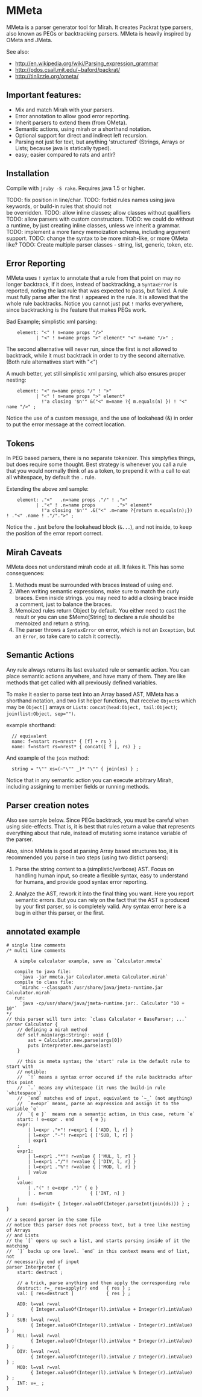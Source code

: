 # MMeta

MMeta is a parser generator tool for Mirah. It creates Packrat type parsers,
also known as PEGs or backtracking parsers. MMeta is heavily inspired by OMeta
and JMeta.

See also:
* http://en.wikipedia.org/wiki/Parsing_expression_grammar
* http://pdos.csail.mit.edu/~baford/packrat/
* http://tinlizzie.org/ometa/


## Important features:
* Mix and match Mirah with your parsers.
* Error annotation to allow good error reporting.
* Inherit parsers to extend them (from OMeta).
* Semantic actions, using mirah or a shorthand notation.
* Optional support for direct and indirect left recursion.
* Parsing not just for text, but anything 'structured' (Strings, Arrays or
  Lists; because java is statically typed).
* easy; easier compared to rats and antlr?


## Installation
Compile with `jruby -S rake`. Requires java 1.5 or higher.

TODO: fix position in line/char.
TODO: forbid rules names using java keywords, or build-in rules that should not  
      be overridden.
TODO: allow inline classes; allow classes without qualifiers
TODO: allow parsers with custom constructors.
TODO: we could do without a runtime, by just creating inline classes, unless we 
      inherit a grammar.
TODO: implement a more fancy memoization schema, including argument support.
TODO: change the syntax to be more mirah-like, or more OMeta like?
TODO: Create multiple parser classes - string, list, generic, token, etc.

## Error Reporting

MMeta uses `!` syntax to annotate that a rule from that point on may no longer
backtrack, if it does, instead of backtracking, a `SyntaxError` is reported,
noting the last rule that was expected to pass, but failed. A rule must fully
parse after the first `!` appeared in the rule. It is allowed that the whole
rule backtracks. Notice you cannot just put `!` marks everywhere, since
backtracking is the feature that makes PEGs work.

Bad Example; simplistic xml parsing:

```
    element: "<" ! n=name props "/>"
           | "<" ! n=name props ">" element* "<" n=name "/>" ;
```

The second alternative will never run, since the first is not allowed to
backtrack, while it must backtrack in order to try the second alternative. (Both
rule alternatives start with "<")

A much better, yet still simplistic xml parsing, which also ensures proper
nesting:

```
    element: "<" n=name props "/" ! ">"
           | "<" ! n=name props ">" element*
             !"a closing '$n'" &("<" m=name ?{ m.equals(n) }) ! "<" name "/>" ;
```

Notice the use of a custom message, and the use of lookahead (&) in order to put
the error message at the correct location.


## Tokens

In PEG based parsers, there is no separate tokenizer. This simplyfies things,
but does require some thought. Best strategy is whenever you call a rule that
you would normally think of as a token, to prepend it with a call to eat all
whitespace, by default the `.` rule.

Extending the above xml sample:

```
    element: ."<"   .n=name props ."/" ! .">"
           | ."<" ! .n=name props        .">" element*
             !"a closing '$n'" .&("<" .m=name ?{return m.equals(n);}) ! ."<" .name ! ."/".">" ;
```

Notice the `.` just before the lookahead block (`&...`), and not inside, to keep
the position of the error report correct.


## Mirah Caveats

MMeta does not understand mirah code at all. It fakes it. This has some
consequences:

1. Methods must be surrounded with braces instead of using end.
2. When writing semantic expressions, make sure to match the curly braces. Even
   inside strings. you may need to add a closing brace inside a comment, just to
   balance the braces.
3. Memoized rules return Object by default. You either need to cast the result
   or you can use $Memo[String] to declare a rule should be memoized and return
   a string.
4. The parser throws a `SyntaxError` on error, which is not an `Exception`, but
an `Error`, so take care to catch it correctly.


## Semantic Actions
Any rule always returns its last evaluated rule or semantic action. You can
place semantic actions anywhere, and have many of them. They are like methods
that get called with all previously defined variables.

To make it easier to parse text into an Array based AST, MMeta has a shorthand
notation, and two list helper functions, that receive `Object`s which may be
`Object[]` arrays or `List`s: `concat(head:Object, tail:Object)`;
`join(list:Object, sep="")`.

example shorthand:
```
  // equivalent
  name: f=nstart rs=nrest* { [f] + rs } ;
  name: f=nstart rs=nrest* { concat([ f ], rs) } ;
```

And example of the `join` method:
```
  string = "\"" xs=(~"\"" _)* "\"" { join(xs) } ;
```

Notice that in any semantic action you can execute arbitrary Mirah, including
assigning to member fields or running methods.


## Parser creation notes

Also see sample below. Since PEGs backtrack, you must be careful when using
side-effects. That is, it is best that rules return a value that represents
everything about that rule, instead of mutating some instance variable of the
parser.

Also, since MMeta is good at parsing Array based structures too, it is
recommended you parse in two steps (using two distict parsers):

1) Parse the string content to a (simplistic/verbose) AST. Focus on handling
human input, so create a flexible syntax, easy to understand for humans, and
provide good syntax error reporting.

2) Analyze the AST, rework it into the final thing you want. Here you report
semantic errors. But you can rely on the fact that the AST is produced by your
first parser, so is completely valid. Any syntax error here is a bug in either
this parser, or the first.


## annotated example
```
# single line comments
/* multi line comments

   A simple calculator example, save as `Calculator.mmeta`

   compile to java file:
     `java -jar mmeta.jar Calculator.mmeta Calculator.mirah`
   compile to class file:
     `mirahc --classpath /usr/share/java/jmeta-runtime.jar Calculator.mirah`
   run:
     `java -cp/usr/share/java/jmeta-runtime.jar:. Calculator "10 + 10"`
*/
// this parser will turn into: `class Calculator < BaseParser; ...`
parser Calculator {
    // defining a mirah method
    def self.main(args:String): void {
        ast = Calculator.new.parse(args[0])
        puts Interpreter.new.parse(ast)
    }

    // this is mmeta syntax; the 'start' rule is the default rule to start with
    // notible:
    //  `!` means a syntax error occured if the rule backtracks after this point
    //  `.` means any whitespace (it runs the build-in rule `whitespace`)
    //  `end` matches end of input, equivalent to `~_` (not anything)
    //  `e=expr` means, parse an expression and assign it to the variable `e`
    //  `{ e }`  means run a semantic action, in this case, return `e`
    start: ! e=expr . end      { e };
    expr:
        | l=expr ."+"! r=expr1 { ['ADD, l, r] }
        | l=expr ."-"! r=expr1 { ['SUB, l, r] }
        | expr1
    ;
    expr1:
        | l=expr1 ."*"! r=value { ['MUL, l, r] }
        | l=expr1 ."/"! r=value { ['DIV, l, r] }
        | l=expr1 ."%"! r=value { ['MOD, l, r] }
        | value
    ;
    value:
        | ."(" ! e=expr .")" { e }
        | . n=num              { ['INT, n] }
    ;
    num: ds=digit+ { Integer.valueOf(Integer.parseInt(join(ds))) } ;
}

// a second parser in the same file
// notice this parser does not process text, but a tree like nesting of Arrays
// and Lists
// the `[` opens up such a list, and starts parsing inside of it the matching
//  `]` backs up one level. `end` in this context means end of list, not
// necessarily end of input
parser Interpreter {
    start: destruct ;

    // a trick, parse anything and then apply the corresponding rule
    destruct: r=_ res=apply(r) end   { res } ;
    val: [ res=destruct ]            { res } ;

    ADD: l=val r=val
         { Integer.valueOf(Integer(l).intValue + Integer(r).intValue) } ;
    SUB: l=val r=val
         { Integer.valueOf(Integer(l).intValue - Integer(r).intValue) } ;
    MUL: l=val r=val
         { Integer.valueOf(Integer(l).intValue * Integer(r).intValue) } ;
    DIV: l=val r=val
         { Integer.valueOf(Integer(l).intValue / Integer(r).intValue) } ;
    MOD: l=val r=val
         { Integer.valueOf(Integer(l).intValue % Integer(r).intValue) } ;
    INT: v=_ ;
}
```

